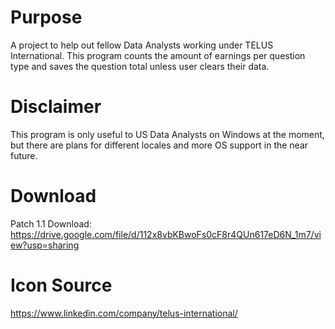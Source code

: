 # Purpose
A project to help out fellow Data Analysts working under TELUS International. This program counts the amount of earnings per question type and saves the question total unless user clears their data. 

# Disclaimer 
This program is only useful to US Data Analysts on Windows at the moment, but there are plans for different locales and more OS support in the near future.

# Download
Patch 1.1 Download: https://drive.google.com/file/d/112x8vbKBwoFs0cF8r4QUn617eD6N_1m7/view?usp=sharing

# Icon Source
https://www.linkedin.com/company/telus-international/

